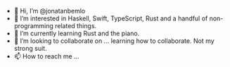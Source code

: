 - 👋 Hi, I’m @jonatanbemlo
- 👀 I’m interested in Haskell, Swift, TypeScript, Rust and a handful of non-programming related things.
- 🌱 I’m currently learning Rust and the piano.
- 💞️ I’m looking to collaborate on ... learning how to collaborate. Not my strong suit.
- 📫 How to reach me ...

<!---
jonatanbemlo/jonatanbemlo is a ✨ special ✨ repository because its `README.md` (this file) appears on your GitHub profile.
You can click the Preview link to take a look at your changes.
--->
